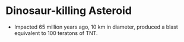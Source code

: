 Dinosaur-killing Asteroid
=========================

* Impacted 65 million years ago, 10 km in diameter, produced a blast equivalent to 100 teratons of TNT.

